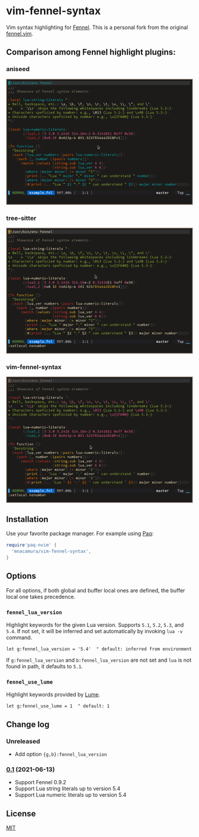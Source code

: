 # vim-fennel-syntax

Vim syntax highlighting for [Fennel][1].
This is a personal fork from the original [fennel.vim][2].

## Comparison among Fennel highlight plugins:

### aniseed
![aniseed](./data/aniseed.png)

### tree-sitter
![tree-sitter-fennel](./data/treesitter.png)

### vim-fennel-syntax
![vim-fennel-syntax](./data/example.png)

## Installation

Use your favorite package manager. For example using [Paq][3]:

```lua
require'paq-nvim' {
  'mnacamura/vim-fennel-syntax',
}
```

## Options

For all options, if both global and buffer local ones are defined, the
buffer local one takes precedence.

### `fennel_lua_version`

Highlight keywords for the given Lua version.
Supports `5.1`, `5.2`, `5.3`, and `5.4`.
If not set, it will be inferred and set automatically by invoking `lua -v`
command.

```
let g:fennel_lua_version = '5.4'  " default: inferred from environment
```

If `g:fennel_lua_version` and `b:fennel_lua_version` are not set and `lua` is
not found in path, it defaults to `5.1`.

### `fennel_use_lume`

Highlight keywords provided by [Lume][4].

```vim
let g:fennel_use_lume = 1  " default: 1
```

## Change log

### Unreleased

* Add option `{g,b}:fennel_lua_version`

### [0.1][v0.1] (2021-06-13)

* Support Fennel 0.9.2
* Support Lua string literals up to version 5.4
* Support Lua numeric literals up to version 5.4

## License

[MIT](LICENSE)

[1]: https://fennel-lang.org/
[2]: https://github.com/bakpakin/fennel.vim/
[3]: https://github.com/savq/paq-nvim/
[4]: https://github.com/rxi/lume/
[v0.1]: https://github.com/mnacamura/vim-fennel-syntax/tree/v0.1

<!-- vim: set tw=78 spell: -->
